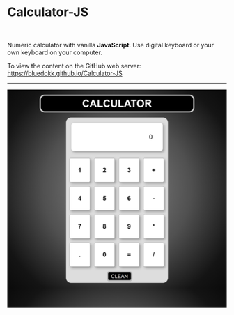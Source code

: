 <h1>Calculator-JS</h1><br>
<p>Numeric calculator with vanilla <b>JavaScript</b>. Use digital keyboard or your own keyboard on your computer.</p> 
<p>To view the content on the GitHub web server: <a href="https://bluedokk.github.io/Calculator-JS">https://bluedokk.github.io/Calculator-JS</a></p>
<hr>
<a href="https://bluedokk.github.io/Calculator-JS"><img src="screenshot.png" alt="Calculator" name="Calculator"></a>
